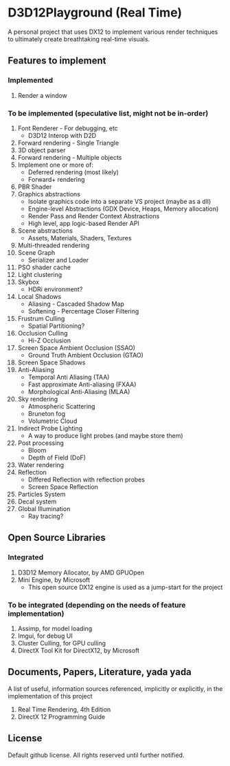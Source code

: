 # D3D12Playground (Real Time)

A personal project that uses DX12 to implement various render techniques to ultimately create breathtaking real-time visuals. 

## Features to implement
### Implemented
1. Render a window

### To be implemented (speculative list, might not be in-order)
1. Font Renderer - For debugging, etc
    - D3D12 Interop with D2D
1. Forward rendering - Single Triangle
1. 3D object parser
1. Forward rendering - Multiple objects
1. Implement one or more of:
    - Deferred rendering (most likely)
    - Forward+ rendering
1. PBR Shader
1. Graphics abstractions
    - Isolate graphics code into a separate VS project (maybe as a dll)
    - Engine-level Abstractions (GDX Device, Heaps, Memory allocation)
    - Render Pass and Render Context Abstractions
    - High level, app logic-based Render API
1. Scene abstractions
    - Assets, Materials, Shaders, Textures
1. Multi-threaded rendering
1. Scene Graph
    - Serializer and Loader
1. PSO shader cache
1. Light clustering
1. Skybox
    - HDRi environment?
1. Local Shadows
    - Aliasing - Cascaded Shadow Map
    - Softening - Percentage Closer Filtering
1. Frustrum Culling
    - Spatial Partitioning? 
1. Occlusion Culling
    - Hi-Z Occlusion
1. Screen Space Ambient Occlusion (SSAO)
    - Ground Truth Ambient Occlusion (GTAO)
1. Screen Space Shadows
1. Anti-Aliasing
    - Temporal Anti Aliasing (TAA)
    - Fast approximate Anti-aliasing (FXAA)
    - Morphological Anti-Aliasing (MLAA)
1. Sky rendering
    - Atmospheric Scattering
    - Bruneton fog
    - Volumetric Cloud
1. Indirect Probe Lighting
    - A way to produce light probes (and maybe store them)
1. Post processing
    - Bloom
    - Depth of Field (DoF)
1. Water rendering
1. Reflection
    - Differed Reflection with reflection probes
    - Screen Space Reflection
1. Particles System
1. Decal system
1. Global Illumination
    - Ray tracing?

## Open Source Libraries
### Integrated
1. D3D12 Memory Allocator, by AMD GPUOpen
1. Mini Engine, by Microsoft
    - This open source DX12 engine is used as a jump-start for the project

### To be integrated (depending on the needs of feature implementation)
1. Assimp, for model loading
1. Imgui, for debug UI
1. Cluster Culling, for GPU culling
1. DirectX Tool Kit for DirectX12, by Microsoft

## Documents, Papers, Literature, yada yada
A list of useful, information sources referenced, implicitly or explicitly, in the implementation of this project
1. Real Time Rendering, 4th Edition
1. DirectX 12 Programming Guide

## License
Default github license. All rights reserved until further notified. 